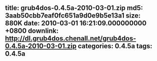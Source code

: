 title: grub4dos-0.4.5a-2010-03-01.zip
md5: 3aab50cbb7eaf0fc651a9d0e9b5e13a1
size: 880K
date: 2010-03-01 16:21:09.000000000 +0800
downlink: http://dl.grub4dos.chenall.net/grub4dos-0.4.5a-2010-03-01.zip
categories: 0.4.5a
tags: 0.4.5a
---

